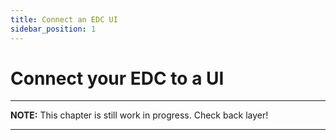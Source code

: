 ```yaml
---
title: Connect an EDC UI
sidebar_position: 1
---
```


# Connect your EDC to a UI

---
**NOTE:**
This chapter is still work in progress. Check back layer!

---